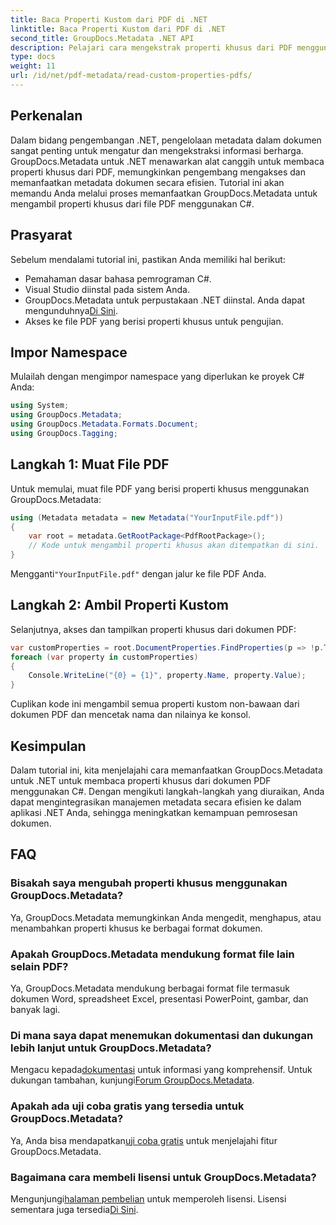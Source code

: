 ```yaml
---
title: Baca Properti Kustom dari PDF di .NET
linktitle: Baca Properti Kustom dari PDF di .NET
second_title: GroupDocs.Metadata .NET API
description: Pelajari cara mengekstrak properti khusus dari PDF menggunakan GroupDocs.Metadata untuk .NET. Selami manajemen metadata dokumen dengan C#.
type: docs
weight: 11
url: /id/net/pdf-metadata/read-custom-properties-pdfs/
---
```

## Perkenalan
Dalam bidang pengembangan .NET, pengelolaan metadata dalam dokumen sangat penting untuk mengatur dan mengekstraksi informasi berharga. GroupDocs.Metadata untuk .NET menawarkan alat canggih untuk membaca properti khusus dari PDF, memungkinkan pengembang mengakses dan memanfaatkan metadata dokumen secara efisien. Tutorial ini akan memandu Anda melalui proses memanfaatkan GroupDocs.Metadata untuk mengambil properti khusus dari file PDF menggunakan C#.
## Prasyarat
Sebelum mendalami tutorial ini, pastikan Anda memiliki hal berikut:
- Pemahaman dasar bahasa pemrograman C#.
- Visual Studio diinstal pada sistem Anda.
- GroupDocs.Metadata untuk perpustakaan .NET diinstal. Anda dapat mengunduhnya[Di Sini](https://releases.groupdocs.com/metadata/net/).
- Akses ke file PDF yang berisi properti khusus untuk pengujian.

## Impor Namespace
Mulailah dengan mengimpor namespace yang diperlukan ke proyek C# Anda:
```csharp
using System;
using GroupDocs.Metadata;
using GroupDocs.Metadata.Formats.Document;
using GroupDocs.Tagging;
```
## Langkah 1: Muat File PDF
Untuk memulai, muat file PDF yang berisi properti khusus menggunakan GroupDocs.Metadata:
```csharp
using (Metadata metadata = new Metadata("YourInputFile.pdf"))
{
    var root = metadata.GetRootPackage<PdfRootPackage>();
    // Kode untuk mengambil properti khusus akan ditempatkan di sini.
}
```
 Mengganti`"YourInputFile.pdf"` dengan jalur ke file PDF Anda.
## Langkah 2: Ambil Properti Kustom
Selanjutnya, akses dan tampilkan properti khusus dari dokumen PDF:
```csharp
var customProperties = root.DocumentProperties.FindProperties(p => !p.Tags.Contains(Tags.Document.BuiltIn));
foreach (var property in customProperties)
{
    Console.WriteLine("{0} = {1}", property.Name, property.Value);
}
```
Cuplikan kode ini mengambil semua properti kustom non-bawaan dari dokumen PDF dan mencetak nama dan nilainya ke konsol.

## Kesimpulan
Dalam tutorial ini, kita menjelajahi cara memanfaatkan GroupDocs.Metadata untuk .NET untuk membaca properti khusus dari dokumen PDF menggunakan C#. Dengan mengikuti langkah-langkah yang diuraikan, Anda dapat mengintegrasikan manajemen metadata secara efisien ke dalam aplikasi .NET Anda, sehingga meningkatkan kemampuan pemrosesan dokumen.

## FAQ
### Bisakah saya mengubah properti khusus menggunakan GroupDocs.Metadata?
Ya, GroupDocs.Metadata memungkinkan Anda mengedit, menghapus, atau menambahkan properti khusus ke berbagai format dokumen.
### Apakah GroupDocs.Metadata mendukung format file lain selain PDF?
Ya, GroupDocs.Metadata mendukung berbagai format file termasuk dokumen Word, spreadsheet Excel, presentasi PowerPoint, gambar, dan banyak lagi.
### Di mana saya dapat menemukan dokumentasi dan dukungan lebih lanjut untuk GroupDocs.Metadata?
 Mengacu kepada[dokumentasi](https://reference.groupdocs.com/metadata/net/) untuk informasi yang komprehensif. Untuk dukungan tambahan, kunjungi[Forum GroupDocs.Metadata](https://forum.groupdocs.com/c/metadata/14).
### Apakah ada uji coba gratis yang tersedia untuk GroupDocs.Metadata?
 Ya, Anda bisa mendapatkan[uji coba gratis](https://releases.groupdocs.com/) untuk menjelajahi fitur GroupDocs.Metadata.
### Bagaimana cara membeli lisensi untuk GroupDocs.Metadata?
 Mengunjungi[halaman pembelian](https://purchase.groupdocs.com/buy) untuk memperoleh lisensi. Lisensi sementara juga tersedia[Di Sini](https://purchase.groupdocs.com/temporary-license/).